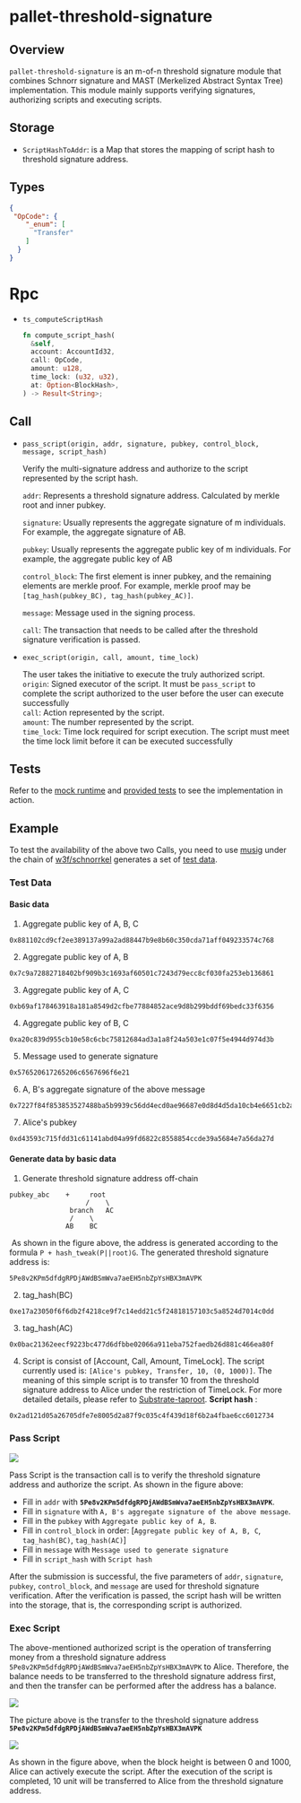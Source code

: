 # pallet-threshold-signature

## Overview
`pallet-threshold-signature` is an m-of-n threshold signature module that combines Schnorr signature and MAST (Merkelized Abstract Syntax Tree) implementation. This module mainly supports verifying signatures, authorizing scripts and executing scripts.

## Storage
- `ScriptHashToAddr`: is a Map that stores the mapping of script hash to threshold signature address.

## Types

~~~json
{
 "OpCode": {
    "_enum": [
      "Transfer"
    ]
  }
}
~~~

# Rpc

- `ts_computeScriptHash`

  ~~~rust
  fn compute_script_hash(   
    &self,
    account: AccountId32,
    call: OpCode,
    amount: u128,
    time_lock: (u32, u32),
    at: Option<BlockHash>,
  ) -> Result<String>;
  ~~~

## Call

- `pass_script(origin, addr, signature, pubkey, control_block, message, script_hash)`

  Verify the multi-signature address and authorize to the script represented by the script hash.

  `addr`: Represents a threshold signature address. Calculated by merkle root and inner pubkey.   
  
  `signature`: Usually represents the aggregate signature of m individuals. For example, the aggregate signature of AB.    
  
   `pubkey`: Usually represents the aggregate public key of m individuals. For example, the aggregate public key of AB
  
  `control_block`: The first element is inner pubkey, and the remaining elements are merkle proof. For example, merkle proof may be `[tag_hash(pubkey_BC), tag_hash(pubkey_AC)]`.         
  
  `message`: Message used in the signing process.       
  
  `call`: The transaction that needs to be called after the threshold signature verification is passed.   

- `exec_script(origin, call, amount, time_lock)`

  The user takes the initiative to execute the truly authorized script.      
  `origin`: Signed executor of the script. It must be `pass_script` to complete the script authorized to the user before the user can execute successfully    
  `call`: Action represented by the script.    
  `amount`: The number represented by the script.    
  `time_lock`: Time lock required for script execution. The script must meet the time lock limit before it can be executed successfully      

## Tests

Refer to the [mock runtime](src/mock.rs) and [provided tests](src/tests.rs) to see the implementation in action.

## Example

To test the availability of the above two Calls, you need to use [musig](https://github.com/w3f/schnorrkel/blob/master/src/musig.rs#L780-L829) under the chain of [w3f/schnorrkel](https://github.com/w3f/schnorrkel) generates a set of [test data](https://github.com/chainx-org/threshold_signature/issues/1#issuecomment-909896156).

### Test Data

#### Basic data

1. Aggregate public key of A, B, C

~~~
0x881102cd9cf2ee389137a99a2ad88447b9e8b60c350cda71aff049233574c768
~~~

2. Aggregate public key of A, B

~~~
0x7c9a72882718402bf909b3c1693af60501c7243d79ecc8cf030fa253eb136861
~~~

3. Aggregate public key of A, C

~~~
0xb69af178463918a181a8549d2cfbe77884852ace9d8b299bddf69bedc33f6356
~~~

4. Aggregate public key of B, C

~~~
0xa20c839d955cb10e58c6cbc75812684ad3a1a8f24a503e1c07f5e4944d974d3b
~~~

5. Message used to generate signature

~~~
0x576520617265206c6567696f6e21
~~~

6. A, B's aggregate signature of the above message

~~~
0x7227f84f853853527488ba5b9939c56dd4ecd0ae96687e0d8d4d5da10cb4e6651cb2aca89236f3c3766d80e3b2ab37c74abb91ad6bb66677a0f1e3bd7e68118f
~~~

7. Alice's pubkey

~~~
0xd43593c715fdd31c61141abd04a99fd6822c8558854ccde39a5684e7a56da27d
~~~

#### Generate data by basic data

1. Generate threshold signature address off-chain

~~~
pubkey_abc    +     root
                   /    \
               branch   AC
               /    \
              AB    BC
~~~

​	As shown in the figure above, the address is generated according to the formula `P + hash_tweak(P||root)G`. The generated threshold signature address is:

~~~
5Pe8v2KPm5dfdgRPDjAWdBSmWva7aeEH5nbZpYsHBX3mAVPK
~~~

2. tag_hash(BC)

~~~
0xe17a23050f6f6db2f4218ce9f7c14edd21c5f24818157103c5a8524d7014c0dd
~~~

3. tag_hash(AC)

~~~
0x0bac21362eecf9223bc477d6dfbbe02066a911eba752faedb26d881c466ea80f
~~~

4. Script is consist of [Account, Call, Amount, TimeLock]. The script currently used is: `[Alice's pubkey, Transfer, 10, (0, 1000)]`. The meaning of this simple script is to transfer 10 from the threshold signature address to Alice under the restriction of TimeLock. For more detailed details, please refer to [Substrate-taproot](https://github.com/chainx-org/Substrate-taproot/blob/main/README.md).  **Script hash** :

~~~
0x2ad121d05a26705dfe7e8005d2a87f9c035c4f439d18f6b2a4fbae6cc6012734
~~~

### Pass Script

![](https://cdn.jsdelivr.net/gh/AAweidai/PictureBed@master/taproot/1631799315572-1631799315504.png)

Pass Script is the transaction call is to verify the threshold signature address and authorize the script. As shown in the figure above:

- Fill in `addr` with **`5Pe8v2KPm5dfdgRPDjAWdBSmWva7aeEH5nbZpYsHBX3mAVPK`**. 
- Fill in `signature` with `A, B's aggregate signature of the above message`. 
- Fill in the `pubkey` with `Aggregate public key of A, B`. 
- Fill in `control_block` in order: [`Aggregate public key of A, B, C`,   `tag_hash(BC)`, `tag_hash(AC)`]
- Fill in `message` with `Message used to generate signature`
- Fill in `script_hash` with `Script hash`

After the submission is successful, the five parameters of `addr`, `signature`, `pubkey`, `control_block`, and `message` are used for threshold signature verification. After the verification is passed, the script hash will be written into the storage, that is, the corresponding script is authorized. 

### Exec Script

The above-mentioned authorized script is the operation of transferring money from a  threshold signature address `5Pe8v2KPm5dfdgRPDjAWdBSmWva7aeEH5nbZpYsHBX3mAVPK` to Alice. Therefore, the balance needs to be transferred to the threshold signature address first, and then the transfer can be performed after the address has a balance.

![](https://cdn.jsdelivr.net/gh/AAweidai/PictureBed@master/taproot/1631104610241-1631104610236.png)

The picture above is the transfer to the threshold signature address **`5Pe8v2KPm5dfdgRPDjAWdBSmWva7aeEH5nbZpYsHBX3mAVPK`**

![](https://cdn.jsdelivr.net/gh/AAweidai/PictureBed@master/taproot/1631799384507-1631799384474.png)

As shown in the figure above, when the block height is between 0 and 1000, Alice can actively execute the script. After the execution of the script is completed, 10 unit will be transferred to Alice from the threshold signature address.
